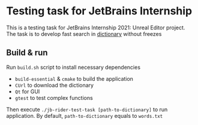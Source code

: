 # Testing task for JetBrains Internship

This is a testing task for JetBrains Internship 2021: Unreal Editor project.
The task is to develop fast search in [dictionary](https://raw.githubusercontent.com/dwyl/english-words/master/words.txt) without freezes 

## Build & run

Run `build.sh` script to install necessary dependencies

* `build-essential` & `cmake` to build the application
* `CUrl` to download the dictionary
* `Qt` for GUI
* `gtest` to test complex functions

Then execute `./jb-rider-test-task [path-to-dictionary]` to run application.
By default, `path-to-dictionary` equals to `words.txt`
